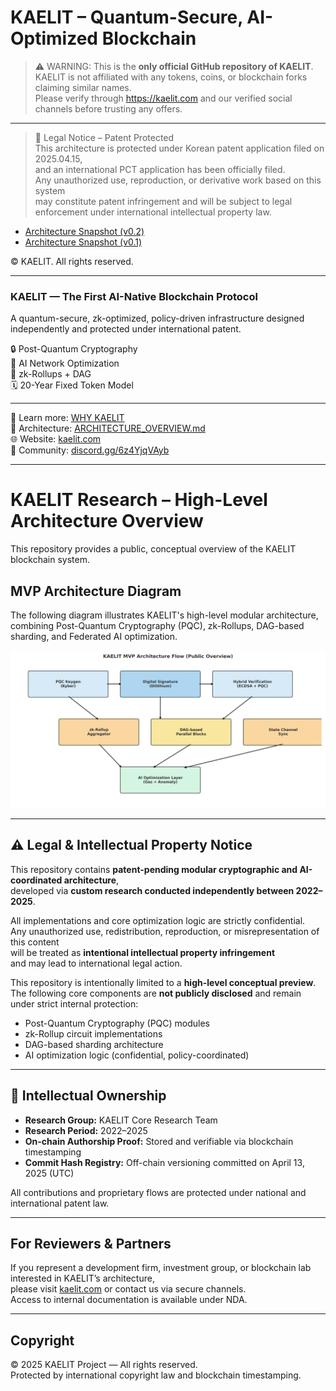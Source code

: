 # KAELIT – Quantum-Secure, AI-Optimized Blockchain

> ⚠️ WARNING: This is the **only official GitHub repository of KAELIT**.  
> KAELIT is not affiliated with any tokens, coins, or blockchain forks claiming similar names.  
> Please verify through https://kaelit.com and our verified social channels before trusting any offers.

---
> 🚨 Legal Notice – Patent Protected  
> This architecture is protected under Korean patent application filed on 2025.04.15,  
> and an international PCT application has been officially filed.  
> Any unauthorized use, reproduction, or derivative work based on this system  
> may constitute patent infringement and will be subject to legal enforcement under international intellectual property law.

- [Architecture Snapshot (v0.2)](https://github.com/kaelitcom/kaelit-research/releases/tag/v0.2)
- [Architecture Snapshot (v0.1)](https://github.com/kaelitcom/kaelit-research/releases/tag/v0.1)


© KAELIT. All rights reserved.

---

### KAELIT — The First AI-Native Blockchain Protocol  

A quantum-secure, zk-optimized, policy-driven infrastructure designed independently and protected under international patent.


🔒 Post-Quantum Cryptography  
🧠 AI Network Optimization  
🧱 zk-Rollups + DAG  
🗓️ 20-Year Fixed Token Model

---

📘 Learn more: [WHY KAELIT](./WHY_KAELIT.md)  
🧠 Architecture: [ARCHITECTURE_OVERVIEW.md](./ARCHITECTURE_OVERVIEW.md)  
🌐 Website: [kaelit.com](https://kaelit.com)  
💬 Community: [discord.gg/6z4YjqVAyb](https://discord.gg/6z4YjqVAyb)

---

# KAELIT Research – High-Level Architecture Overview

This repository provides a public, conceptual overview of the KAELIT blockchain system.

## MVP Architecture Diagram

The following diagram illustrates KAELIT's high-level modular architecture,  
combining Post-Quantum Cryptography (PQC), zk-Rollups, DAG-based sharding, and Federated AI optimization.

![KAELIT Architecture](images/kaelit_architecture_diagram.png)

---

## ⚠️ Legal & Intellectual Property Notice

This repository contains **patent-pending modular cryptographic and AI-coordinated architecture**,  
developed via **custom research conducted independently between 2022–2025**.

All implementations and core optimization logic are strictly confidential.  
Any unauthorized use, redistribution, reproduction, or misrepresentation of this content  
will be treated as **intentional intellectual property infringement**  
and may lead to international legal action.

This repository is intentionally limited to a **high-level conceptual preview**.  
The following core components are **not publicly disclosed** and remain under strict internal protection:

- Post-Quantum Cryptography (PQC) modules  
- zk-Rollup circuit implementations  
- DAG-based sharding architecture  
- AI optimization logic (confidential, policy-coordinated)

---

## 🧠 Intellectual Ownership

- **Research Group:** KAELIT Core Research Team  
- **Research Period:** 2022–2025  
- **On-chain Authorship Proof:** Stored and verifiable via blockchain timestamping  
- **Commit Hash Registry:** Off-chain versioning committed on April 13, 2025 (UTC)

All contributions and proprietary flows are protected under national and international patent law.


---

## For Reviewers & Partners

If you represent a development firm, investment group, or blockchain lab interested in KAELIT’s architecture,  
please visit [kaelit.com](https://kaelit.com) or contact us via secure channels.  
Access to internal documentation is available under NDA.

---

## Copyright

© 2025 KAELIT Project — All rights reserved.  
Protected by international copyright law and blockchain timestamping.

